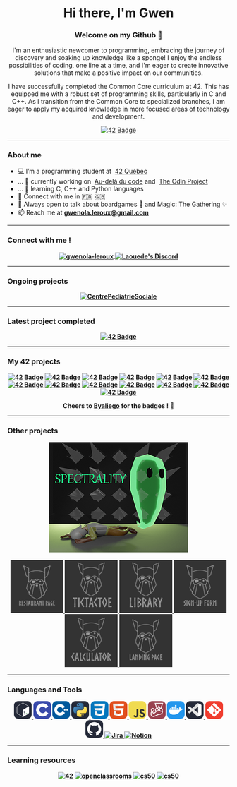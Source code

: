 <h1 align="center">Hi there, I'm Gwen</h1>
<h3 align="center">Welcome on my Github 🦊</h3>

<p align="center">I'm an enthusiastic newcomer to programming, embracing the journey of discovery and soaking up knowledge like a sponge! I enjoy the endless possibilities of coding, one line at a time, and I'm eager to create innovative solutions that make a positive impact on our communities.</p>

<div align="center">
 <p align="center">I have successfully completed the Common Core curriculum at 42. This has equipped me with a robust set of programming skills, particularly in C and C++. As I transition from the Common Core to specialized branches, I am eager to apply my acquired knowledge in more focused areas of technology and development.</p>

 <a href="">![42 Badge](https://github.com/LaOuede/42-project-badges/blob/main/badges/common_coree.png)</a>
</div>

---

<h3 align="left">About me</h3>

- 💻 I’m a programming student at &nbsp;<a target="_blank" href="https://42quebec.com/">42 Québec</a>
- ... 🔭 currently working on &nbsp;<a target="_blank" href="https://github.com/LaOuede/Pro-Bono">Au-delà du code</a> and &nbsp;<a target="_blank" href="https://github.com/LaOuede/My-Odin-Project-Odyssey">The Odin Project</a>
- ... 🌱 learning C, C++ and Python languages
- 💬 Connect with me in 🇫🇷 🇬🇧
- 🎲 Always open to talk about boardgames 🎲 and Magic: The Gathering ✨
- 📫 Reach me at <b>gwenola.leroux@gmail.com<b>

 
--- 

<h3 align="left">Connect with me !</h3>
 
<p align="center">
<a href="https://linkedin.com/in/gwenola-leroux"><img align="center" src="https://raw.githubusercontent.com/rahuldkjain/github-profile-readme-generator/master/src/images/icons/Social/linked-in-alt.svg" alt="gwenola-leroux" height="30" width="40"/> 
</a>
<a href="https://discordapp.com/users/692156635644428348"><img align="center" src="https://github.com/rahuldkjain/github-profile-readme-generator/blob/master/src/images/icons/Social/discord.svg" alt="Laouede's Discord" height="40" width="40"/>
</a>
</p>


---
  
<h3 align="left">Ongoing projects</h3>
<div align="center">
 
<a href="https://github.com/LaOuede/Pro-Bono">![CentrePediatrieSociale](https://github.com/LaOuede/Pro-Bono/blob/main/CentrePediatrieSociale.png)</a>

---

<h3 align="left">Latest project completed</h3>

<a href="https://github.com/LaOuede/42-ft_transcendence">![42 Badge](https://github.com/LaOuede/42-project-badges/blob/main/badges/ft_transcendencee.png)</a>


---
  
<h3 align="left">My 42 projects</h3>
<div align="center">

<a href="https://github.com/LaOuede/42-Inception">![42 Badge](https://github.com/LaOuede/42-project-badges/blob/main/badges/inceptione.png)</a>
<a href="https://github.com/LaOuede/42-ft_irc">![42 Badge](https://github.com/LaOuede/42-project-badges/blob/main/badges/ft_irce.png)</a>
<a href="https://github.com/LaOuede/cpp">![42 Badge](https://github.com/LaOuede/42-project-badges/blob/main/badges/cppe.png)</a>
<a href="https://github.com/LaOuede/MiniRT">![42 Badge](https://github.com/LaOuede/42-project-badges/blob/main/badges/minirte.png)</a>
<a href="https://github.com/LaOuede/Philosophers">![42 Badge](https://github.com/byaliego/42-project-badges/blob/main/badges/philosopherse.png)</a>
<a href="https://github.com/LaOuede/Minishell">![42 Badge](https://github.com/LaOuede/42-project-badges/blob/main/badges/minishelle.png)</a>
<a href="https://github.com/LaOuede/FdF">![42 Badge](https://github.com/LaOuede/42-project-badges/blob/main/badges/fdfe.png)</a>
<a href="https://github.com/LaOuede/Minitalk">![42 Badge](https://github.com/LaOuede/42-project-badges/blob/main/badges/minitalke.png)</a>
<a href="https://github.com/LaOuede/Push_Swap">![42 Badge](https://github.com/LaOuede/42-project-badges/blob/main/badges/push_swape.png)</a>
<a href="https://github.com/LaOuede/Born2BeRoot">![42 Badge](https://github.com/LaOuede/42-project-badges/blob/main/badges/born2beroote.png)</a>
<a href="https://github.com/LaOuede/get_next_line">![42 Badge](https://github.com/LaOuede/42-project-badges/blob/main/badges/get_next_linee.png)</a>
<a href="https://github.com/LaOuede/printf">![42 Badge](https://github.com/LaOuede/42-project-badges/blob/main/badges/ft_printfe.png)</a>
<a href="https://github.com/LaOuede/libft">![42 Badge](https://github.com/LaOuede/42-project-badges/blob/main/badges/libfte.png)</a>

Cheers to [Byaliego](https://github.com/byaliego/42-project-badges) for the badges ! 🙌
</div>

---
  
<h3 align="left">Other projects</h3>
<div align="center">

<a href="https://github.com/LaOuede/Spectrality_GameJamQC2023">![Spectrality](https://github.com/LaOuede/Spectrality_GameJamQC2023/blob/main/Spectrality.png)
</a>

<a href="https://github.com/LaOuede/Restaurant-Page">
  <img src="https://github.com/LaOuede/Restaurant-Page/blob/main/dist/images/restaurant-page.png" alt="Restaurant Page" width="120">
</a>

<a href="https://github.com/LaOuede/TicTacToe">
  <img src="https://github.com/LaOuede/TicTacToe/blob/main/images/tictactoe.png" alt="Tic Tac Toe" width="120">
</a>

<a href="https://github.com/LaOuede/Library">
  <img src="https://github.com/LaOuede/Library/blob/main/images/library.png" alt="Library" width="120">
</a>

<a href="https://github.com/LaOuede/Sign-up-Form">
  <img src="https://github.com/LaOuede/Sign-up-Form/blob/main/images/signup-form.png" alt="Sign-up Form" width="120">
</a>

<a href="https://github.com/LaOuede/Calculator">
  <img src="https://github.com/LaOuede/Calculator/blob/main/images/Calculator.png" alt="Calculator" width="120">
</a>

<a href="https://github.com/LaOuede/Landing-page">
  <img src="https://github.com/LaOuede/Landing-page/blob/main/images/landing-page.png" alt="Landing page" width="120">
</a>
</div>

---

<h3 align="left">Languages and Tools</h3>

<p align="center">
<a href="https://www.gnu.org/software/bash/" target="_blank" rel="noreferrer"> <img src="https://github.com/tandpfun/skill-icons/blob/main/icons/Bash-Dark.svg" alt="bash" width="40" height="40"/> </a>
<a href="https://www.cprogramming.com/" target="_blank" rel="noreferrer"> <img src="https://github.com/tandpfun/skill-icons/blob/main/icons/C.svg" alt="C" width="40" height="40"/> </a>
<a href="https://cplusplus.com" target="_blank" rel="noreferrer"> <img src="https://github.com/tandpfun/skill-icons/blob/main/icons/CPP.svg" alt="C++" width="40" height="40"/> </a>
<a href="https://www.python.org" target="_blank" rel="noreferrer"> <img src="https://github.com/tandpfun/skill-icons/blob/main/icons/Python-Dark.svg" alt="Python" width="40" height="40"/> </a>
<a href="https://www.w3.org/Style/CSS/Overview.en.html" target="_blank" rel="noreferrer"> <img src="https://github.com/tandpfun/skill-icons/blob/main/icons/CSS.svg" alt="CSS" width="40" height="40"/> </a>
<a href="https://html.com" target="_blank" rel="noreferrer"> <img src="https://github.com/tandpfun/skill-icons/blob/main/icons/HTML.svg" alt="HTML" width="40" height="40"/> </a>
<a href="https://www.javascript.com" target="_blank" rel="noreferrer"> <img src="https://github.com/tandpfun/skill-icons/blob/main/icons/JavaScript.svg" alt="Javascript" width="40" height="40"/> </a>
<a href="https://jestjs.io/" target="_blank" rel="noreferrer"> <img src="https://github.com/tandpfun/skill-icons/blob/main/icons/Jest.svg" alt="Jest" width="40" height="40"/> </a>
<a href="https://www.docker.com" target="_blank" rel="noreferrer"> <img src="https://github.com/tandpfun/skill-icons/blob/main/icons/Docker.svg" alt="Docker" width="40" height="40"/> </a>
<a href="https://code.visualstudio.com" target="_blank" rel="noreferrer"> <img src="https://github.com/tandpfun/skill-icons/blob/main/icons/VSCode-Dark.svg" alt="VSCode" width="40" height="40"/> </a>
<a href="https://git-scm.com" target="_blank" rel="noreferrer"> <img src="https://github.com/tandpfun/skill-icons/blob/main/icons/Git.svg" alt="Git" width="40" height="40"/> </a>
<a href="https://github.com/LaOuede" target="_blank" rel="noreferrer"> <img src="https://github.com/tandpfun/skill-icons/blob/main/icons/Github-Dark.svg" alt="GitHub" width="40" height="40"/> </a>
<a href="https://www.atlassian.com/fr/software/jira" target="_blank" rel="noreferrer"> <img src="https://github.com/LaOuede/devicon/blob/master/icons/jira/jira-original.svg" alt="Jira" width="40" height="40"/> </a>
<a href="https://www.notion.so" target="_blank" rel="noreferrer"> <img src="https://github.com/LaOuede/LaOuede/assets/114024436/0f432438-547a-43b8-afbd-64e577ac2fb1" alt="Notion" width="40" height="40"/> </a>
</p>

---

<h3 align="left">Learning resources</h3>

<p align="center">
<a href="https://42quebec.com" target="_blank" rel="noreferrer"> <img src="https://img2.gratispng.com/20180420/osw/kisspng-0-school-college-42-silicon-valley-university-5ad9e24250ea87.8161795615242286743314.jpg" alt="42" width="40" height="40"/> </a>
<a href="https://openclassrooms.com/fr/" target="_blank" rel="noreferrer"> <img src="https://avatars.githubusercontent.com/u/5389533?s=200&v=4" alt="openclassrooms" width="40" height="40"/> </a>
<a href="https://pll.harvard.edu/course/cs50-introduction-computer-science" target="_blank" rel="noreferrer"> <img src="https://github.com/LaOuede/LaOuede/assets/114024436/7ab01ae3-73ff-484f-b5e4-510bb79b0ef7" alt="cs50" width="40" height="40"/> </a>
<a href="https://github.com/LaOuede/My-Odin-Project-Odyssey" target="_blank" rel="noreferrer"> <img src="https://github.com/user-attachments/assets/74deeb7d-be98-4d48-92b5-7275931d5919" alt="cs50" width="40" height="40"/> </a>


